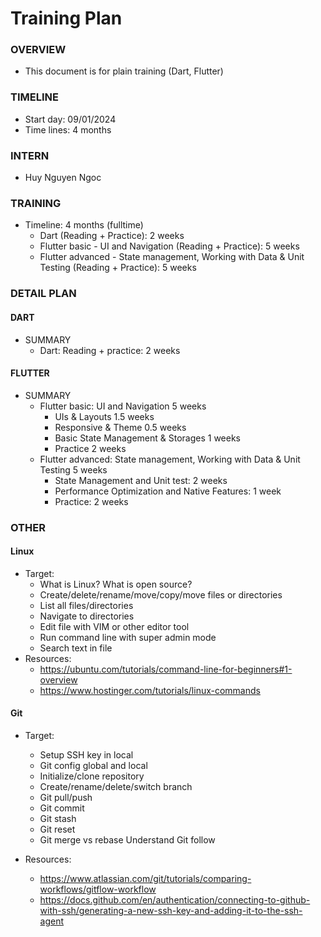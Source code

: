 # Training Plan

### OVERVIEW
- This document is for plain training (Dart, Flutter)
### TIMELINE
- Start day: 09/01/2024
- Time lines: 4 months
### INTERN
- Huy Nguyen Ngoc
### TRAINING 
- Timeline: 4 months (fulltime)
    - Dart (Reading + Practice): 2 weeks
    - Flutter basic - UI and Navigation (Reading + Practice): 5 weeks
    - Flutter advanced - State management, Working with Data & Unit Testing (Reading + Practice): 5 weeks
### DETAIL PLAN
#### DART
- SUMMARY
  - Dart: Reading + practice: 2 weeks 
#### FLUTTER 
- SUMMARY
  - Flutter basic: UI and Navigation 5 weeks
    - UIs & Layouts 1.5 weeks
    - Responsive & Theme 0.5 weeks
    - Basic State Management & Storages 1 weeks
    - Practice 2 weeks
  - Flutter advanced: State management, Working with Data & Unit Testing 5 weeks
    - State Management and Unit test: 2 weeks 
    - Performance Optimization and Native Features: 1 week
    - Practice: 2 weeks
### OTHER
#### Linux
- Target:
  - What is Linux? What is open source?
  - Create/delete/rename/move/copy/move files or directories
  - List all files/directories
  - Navigate to directories
  - Edit file with VIM or other editor tool
  - Run command line with super admin mode
  - Search text in file
- Resources:
  - https://ubuntu.com/tutorials/command-line-for-beginners#1-overview
  - https://www.hostinger.com/tutorials/linux-commands
#### Git
- Target:
  - Setup SSH key in local
  - Git config global and local
  - Initialize/clone repository
  - Create/rename/delete/switch branch
  - Git pull/push
  - Git commit
  - Git stash
  - Git reset
  - Git merge vs rebase
Understand Git follow

- Resources:
  - https://www.atlassian.com/git/tutorials/comparing-workflows/gitflow-workflow
  - https://docs.github.com/en/authentication/connecting-to-github-with-ssh/generating-a-new-ssh-key-and-adding-it-to-the-ssh-agent